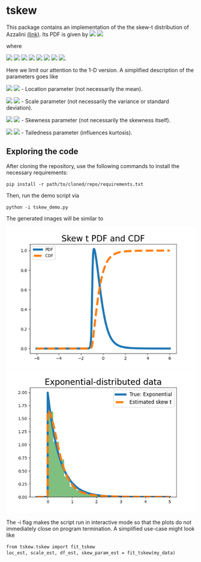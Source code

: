 # tskew

This package contains an implementation of the the skew-t distribution of Azzalini [(link)](https://doi.org/10.1111/1467-9868.00391). Its PDF is given by 
<img src="https://render.githubusercontent.com/render/math?math={    f_X(x) = 2 t ( x, \nu) T_1 \left(\alpha^\intercal \omega^{-1} (x - \mu) \left( \frac{\nu %2B  d}{Q_x %2B  \nu} \right), \nu %2B d \right) }#gh-light-mode-only">
<img src="https://render.githubusercontent.com/render/math?math={\color{white}    f_X(x) = 2 t ( x, \nu) T_1 \left(\alpha^\intercal \omega^{-1} (x - \mu) \left( \frac{\nu %2B  d}{Q_x %2B  \nu} \right), \nu %2B d \right) }#gh-dark-mode-only"> 

where 

<img src="https://render.githubusercontent.com/render/math?math={   \omega = \diag (\Omega) }#gh-light-mode-only">
<img src="https://render.githubusercontent.com/render/math?math={\color{white}    \omega = \diag (\Omega)  }#gh-dark-mode-only">

<img src="https://render.githubusercontent.com/render/math?math={   Q_x = (x - \mu)^\intercal \Omega^{-1}(x - \mu) }#gh-light-mode-only">
<img src="https://render.githubusercontent.com/render/math?math={\color{white}    Q_x = (x - \mu)^\intercal \Omega^{-1}(x - \mu)  }#gh-dark-mode-only">

<img src="https://render.githubusercontent.com/render/math?math={   t_d(x, \nu) = \frac{\Gamma(\frac{\nu %2B d}{2})}{\Gamma \left( \frac{\nu}{2} \right) (\pi \nu)^{d/2} \left|\Omega \right|^{1/2}} \left(1 %2B \frac{Q_y}{\nu} \right)^{-\frac{\nu %2B d}{2}} }#gh-light-mode-only">
<img src="https://render.githubusercontent.com/render/math?math={\color{white}    t_d(x, \nu) = \frac{\Gamma(\frac{\nu %2B d}{2})}{\Gamma \left( \frac{\nu}{2} \right) (\pi \nu)^{d/2} \left|\Omega \right|^{1/2}} \left(1 %2B \frac{Q_y}{\nu} \right)^{-\frac{\nu %2B d}{2}}  }#gh-dark-mode-only">

<img src="https://render.githubusercontent.com/render/math?math={   T_1(x, r) = \frac{1}{2} %2B \frac{x \Gamma \left( \frac{r %2B 1}{2} \right)}{\Gamma \left( \frac{r}{2} \right) (\pi r)^{d/2}} \cdot {}_{2}F_{1} \left( \frac{1}{2}, \frac{r %2B 1}{2}, \frac{3}{2}, -\frac{x^2}{r}  \right) }#gh-light-mode-only">
<img src="https://render.githubusercontent.com/render/math?math={\color{white}   T_1(x, r) = \frac{1}{2} %2B \frac{x \Gamma \left( \frac{r %2B 1}{2} \right)}{\Gamma \left( \frac{r}{2} \right) (\pi r)^{d/2}} \cdot {}_{2}F_{1} \left( \frac{1}{2}, \frac{r %2B 1}{2}, \frac{3}{2}, -\frac{x^2}{r}  \right)  }#gh-dark-mode-only">.



Here we limit our attention to the 1-D version. A simplified description of the parameters goes like

<img src="https://render.githubusercontent.com/render/math?math={    \mu }#gh-light-mode-only"> <img src="https://render.githubusercontent.com/render/math?math={\color{white}    \mu }#gh-dark-mode-only"> - Location parameter (not necessarily the mean). 

<img src="https://render.githubusercontent.com/render/math?math={    \Omega }#gh-light-mode-only"> <img src="https://render.githubusercontent.com/render/math?math={\color{white}    \Omega }#gh-dark-mode-only"> - Scale parameter (not necessarily the variance or standard deviation). 

<img src="https://render.githubusercontent.com/render/math?math={    \alpha }#gh-light-mode-only"> <img src="https://render.githubusercontent.com/render/math?math={\color{white}    \alpha }#gh-dark-mode-only"> - Skewness parameter (not necessarily the skewness itself). 

<img src="https://render.githubusercontent.com/render/math?math={    \nu }#gh-light-mode-only"> <img src="https://render.githubusercontent.com/render/math?math={\color{white}    \nu }#gh-dark-mode-only"> - Tailedness parameter (influences kurtosis). 

## Exploring the code
After cloning the repository, use the following commands to install the necessary requirements:
```
pip install -r path/to/cloned/repo/requirements.txt
```

Then, run the demo script via
```
python -i tskew_demo.py
```
The generated images will be similar to


![PDF_and_CDF](https://github.com/efvega/tskew/blob/main/media/pdf_cdf.png?) ![Exponential_fit](https://github.com/efvega/tskew/blob/main/media/exponential_fit.png?)



The -i flag makes the script run in interactive mode so that the plots do not immediately close on program termination. A simplified use-case might look like
```
from tskew.tskew import fit_tskew
loc_est, scale_est, df_est, skew_param_est = fit_tskew(my_data)
```

